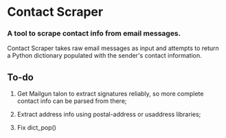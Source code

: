 # Contact Scraper

### A tool to scrape contact info from email messages. 

Contact Scraper takes raw email messages as input and attempts to return a Python dictionary populated with the sender's contact information.


## To-do

1) Get Mailgun talon to extract signatures reliably, so more complete contact info can be parsed from there;

2) Extract address info using postal-address or usaddress libraries;

3) Fix dict_pop() 